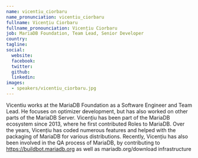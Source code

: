 ```yaml
---
name: vicentiu_ciorbaru
name_pronunciation: vicentiu_ciorbaru
fullname: Vicențiu Ciorbaru
fullname_pronounciation: Vicențiu Ciorbaru
job: MariaDB Foundation, Team Lead, Senior Developer
country: 
tagline: 
social:
  website: 
  facebook:
  twitter:
  github: 
  linkedin: 
images:
  - speakers/vicentiu_ciorbaru.jpg
---
```


Vicentiu works at the MariaDB Foundation as a Software Engineer and Team Lead. He focuses on optimizer development, but has also worked on other parts of the MariaDB Server. Vicențiu has been part of the MariaDB ecosystem since 2013, where he first contributed Roles to MariaDB.
Over the years, Vicențiu has coded numerous features and helped with the packaging of MariaDB for various distributions. Recently, Vicențiu has also been involved in the QA process of MariaDB, by contributing to https://buildbot.mariadb.org as well as mariadb.org/download infrastructure